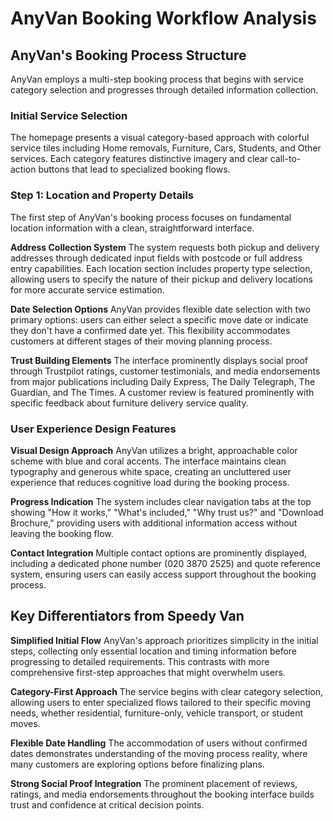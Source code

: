 # AnyVan Booking Workflow Analysis

## AnyVan's Booking Process Structure

AnyVan employs a multi-step booking process that begins with service category selection and progresses through detailed information collection.

### Initial Service Selection
The homepage presents a visual category-based approach with colorful service tiles including Home removals, Furniture, Cars, Students, and Other services. Each category features distinctive imagery and clear call-to-action buttons that lead to specialized booking flows.

### Step 1: Location and Property Details
The first step of AnyVan's booking process focuses on fundamental location information with a clean, straightforward interface.

**Address Collection System**
The system requests both pickup and delivery addresses through dedicated input fields with postcode or full address entry capabilities. Each location section includes property type selection, allowing users to specify the nature of their pickup and delivery locations for more accurate service estimation.

**Date Selection Options**
AnyVan provides flexible date selection with two primary options: users can either select a specific move date or indicate they don't have a confirmed date yet. This flexibility accommodates customers at different stages of their moving planning process.

**Trust Building Elements**
The interface prominently displays social proof through Trustpilot ratings, customer testimonials, and media endorsements from major publications including Daily Express, The Daily Telegraph, The Guardian, and The Times. A customer review is featured prominently with specific feedback about furniture delivery service quality.

### User Experience Design Features

**Visual Design Approach**
AnyVan utilizes a bright, approachable color scheme with blue and coral accents. The interface maintains clean typography and generous white space, creating an uncluttered user experience that reduces cognitive load during the booking process.

**Progress Indication**
The system includes clear navigation tabs at the top showing "How it works," "What's included," "Why trust us?" and "Download Brochure," providing users with additional information access without leaving the booking flow.

**Contact Integration**
Multiple contact options are prominently displayed, including a dedicated phone number (020 3870 2525) and quote reference system, ensuring users can easily access support throughout the booking process.

## Key Differentiators from Speedy Van

**Simplified Initial Flow**
AnyVan's approach prioritizes simplicity in the initial steps, collecting only essential location and timing information before progressing to detailed requirements. This contrasts with more comprehensive first-step approaches that might overwhelm users.

**Category-First Approach**
The service begins with clear category selection, allowing users to enter specialized flows tailored to their specific moving needs, whether residential, furniture-only, vehicle transport, or student moves.

**Flexible Date Handling**
The accommodation of users without confirmed dates demonstrates understanding of the moving process reality, where many customers are exploring options before finalizing plans.

**Strong Social Proof Integration**
The prominent placement of reviews, ratings, and media endorsements throughout the booking interface builds trust and confidence at critical decision points.
